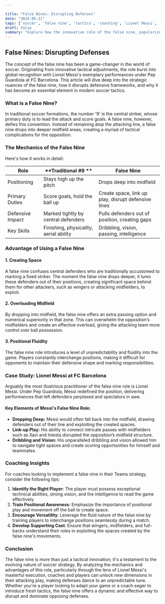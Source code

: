 ```yaml
---

title: "False Nines: Disrupting Defenses"
date: "2024-05-21"
tags: ['soccer', 'false nine', 'tactics', 'coaching', 'Lionel Messi', 'formations', 'attacking play', 'defense', 'strategy']
draft: false
summary: "Explore how the innovative role of the false nine, popularized by Lionel Messi, revolutionizes attacking play by creating space and baffling defenders."
---
```


## False Nines: Disrupting Defenses

The concept of the false nine has been a game-changer in the world of soccer. Originating from innovative tactical adjustments, the role burst into global recognition with Lionel Messi's exemplary performances under Pep Guardiola at FC Barcelona. This article will dive deep into the strategic nuances of the false nine, how it disrupts defensive frameworks, and why it has become an essential element in modern soccer tactics. 

### What is a False Nine?

In traditional soccer formations, the number '9' is the central striker, whose primary duty is to lead the attack and score goals. A false nine, however, defies this convention. Instead of remaining atop the attacking line, a false nine drops into deeper midfield areas, creating a myriad of tactical complications for the opposition.

### The Mechanics of the False Nine

Here's how it works in detail:

| **Role**         | **Traditional #9  **                                      | **False Nine**                                                |
|------------------|---------------------------------------------------------|---------------------------------------------------------------|
| Positioning      | Stays high up the pitch                                  | Drops deep into midfield                                      |
| Primary Duties   | Score goals, hold the ball up                           | Create space, link up play, disrupt defensive lines           |
| Defensive Impact | Marked tightly by central defenders                     | Pulls defenders out of position, creating gaps               |
| Key Skills       | Finishing, physicality, aerial ability                  | Dribbling, vision, passing, intelligence                      |

### Advantage of Using a False Nine

#### 1. **Creating Space**

A false nine confuses central defenders who are traditionally accustomed to marking a fixed striker. The moment the false nine drops deeper, it lures these defenders out of their positions, creating significant space behind them for other attackers, such as wingers or attacking midfielders, to exploit.

#### 2. **Overloading Midfield**

By dropping into midfield, the false nine offers an extra passing option and numerical superiority in that zone. This can overwhelm the opposition’s midfielders and create an effective overload, giving the attacking team more control over ball possession.

#### 3. **Positional Fluidity**

The false nine role introduces a level of unpredictability and fluidity into the game. Players constantly interchange positions, making it difficult for opponents to maintain their defensive shape and marking responsibilities. 

### Case Study: Lionel Messi at FC Barcelona

Arguably the most illustrious practitioner of the false nine role is Lionel Messi. Under Pep Guardiola, Messi redefined the position, delivering performances that left defenders perplexed and spectators in awe.

#### **Key Elements of Messi's False Nine Role:**

- **Dropping Deep:** Messi would often fall back into the midfield, drawing defenders out of their line and exploiting the created spaces.
- **Link-up Play:** His ability to connect intricate passes with midfielders such as Xavi and Iniesta disrupted the opposition’s midfield structure.
- **Dribbling and Vision:** His unparalleled dribbling and vision allowed him to navigate tight spaces and create scoring opportunities for himself and teammates.

### Coaching Insights

For coaches looking to implement a false nine in their Teams strategy, consider the following tips:

1. **Identify the Right Player**: The player must possess exceptional technical abilities, strong vision, and the intelligence to read the game effectively.
2. **Train Positional Awareness**: Emphasize the importance of positional play and movement off the ball to create space.
3. **Encourage Versatility**: Leverage the fluid nature of the false nine by training players to interchange positions seamlessly during a match.
4. **Develop Supporting Cast**: Ensure that wingers, midfielders, and full-backs understand their roles in exploiting the spaces created by the false nine's movements.

### Conclusion

The false nine is more than just a tactical innovation; it's a testament to the evolving nature of soccer strategy. By analyzing the mechanics and advantages of this role, particularly through the lens of Lionel Messi's masterful execution, coaches and players can unlock new dimensions in their attacking play, making defenses dance to an unpredictable tune. Whether you're a player looking to adapt your game or a coach eager to introduce fresh tactics, the false nine offers a dynamic and effective way to disrupt and dominate opposing defenses.
```
